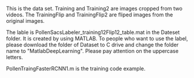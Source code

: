 This is the data set. Training and Training2 are images cropped from two videos. The TrainingFlip and TrainingFlip2 are fliped images from the original images.

The lable is PollenSacsLabeler_training12Flip12_table.mat in the Dateset folder. It is created by using MATLAB. To people who want to use the label, please download the folder of Dataset to C drive and change the folder name to "MatlabDeepLearning". Please pay attention on the uppercase letters.

PollenTraingFasterRCNN1.m is the training code example.
